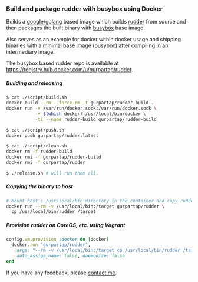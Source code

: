 ### Build and package rudder with busybox using Docker

Builds a [google/golang](https://registry.hub.docker.com/u/google/golang/) based image which builds [rudder](https://github.com/coreos/rudder) from source and then packages the built binary with [busybox](https://registry.hub.docker.com/_/busybox) base image.

Also serves as an example for docker within docker usage and shipping binaries with a minimal base image (busybox) after compiling in an intermediary image.

The busybox based rudder repo is available at https://registry.hub.docker.com/u/gurpartap/rudder.

##### Building and releasing

```bash
$ cat ./script/build.sh
docker build --rm --force-rm -t gurpartap/rudder-build .
docker run -v /var/run/docker.sock:/var/run/docker.sock \
           -v $(which docker):/usr/local/bin/docker \
           -ti --name rudder-build gurpartap/rudder-build
```

```bash
$ cat ./script/push.sh
docker push gurpartap/rudder:latest
```

```bash
$ cat ./script/clean.sh
docker rm -f rudder-build
docker rmi -f gurpartap/rudder-build
docker rmi -f gurpartap/rudder
```

```bash
$ ./release.sh # will run them all.
```

##### Copying the binary to host

```bash
# Mount host's /usr/local/bin directory in the container and copy rudder over.
docker run --rm -v /usr/local/bin:/target gurpartap/rudder \
  cp /usr/local/bin/rudder /target
```

##### Provision rudder on CoreOS, etc. using Vagrant

```ruby
config.vm.provision :docker do |docker|
  docker.run "gurpartap/rudder",
    args: "--rm -v /usr/local/bin:/target cp /usr/local/bin/rudder /target",
    auto_assign_name: false, daemonize: false
end
```

If you have any feedback, please [contact me](http://gurpartap.com/).
